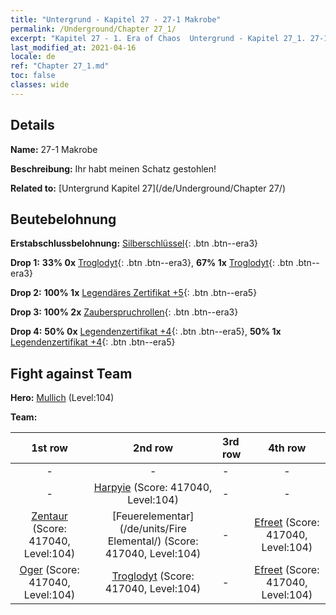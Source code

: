 ```yaml
---
title: "Untergrund - Kapitel 27 - 27-1 Makrobe"
permalink: /Underground/Chapter 27_1/
excerpt: "Kapitel 27 - 1. Era of Chaos  Untergrund - Kapitel 27_1. 27-1 Makrobe"
last_modified_at: 2021-04-16
locale: de
ref: "Chapter 27_1.md"
toc: false
classes: wide
---
```


## Details

 **Name:** 27-1 Makrobe

 **Beschreibung:** Ihr habt meinen Schatz gestohlen!

 **Related to:** [Untergrund Kapitel 27](/de/Underground/Chapter 27/)

## Beutebelohnung

 **Erstabschlussbelohnung:** [Silberschlüssel](/de/Items/con_693/){: .btn .btn--era3}

 **Drop 1:** **33% 0x** [Troglodyt](/de/Items/unt_244/){: .btn .btn--era3}, **67% 1x** [Troglodyt](/de/Items/unt_244/){: .btn .btn--era3}

 **Drop 2:** **100% 1x** [Legendäres Zertifikat +5](/de/Items/mat_102/){: .btn .btn--era5}

 **Drop 3:** **100% 2x** [Zauberspruchrollen](/de/Items/con_694/){: .btn .btn--era3}

 **Drop 4:** **50% 0x** [Legendenzertifikat +4](/de/Items/mat_95/){: .btn .btn--era5}, **50% 1x** [Legendenzertifikat +4](/de/Items/mat_95/){: .btn .btn--era5}


## Fight against Team
 **Hero:** [Mullich](/de/heroes/Mullich/) (Level:104)

 **Team:**


  | 1st row | 2nd row | 3rd row | 4th row |
  |:----:|:----:|:----|:----:|
  | - | - | - | - |
  | - | [Harpyie](/de/units/Harpy/) (Score: 417040, Level:104)  | - | - |
  | [Zentaur](/de/units/Centaur/) (Score: 417040, Level:104)  | [Feuerelementar](/de/units/Fire Elemental/) (Score: 417040, Level:104)  | - | [Efreet](/de/units/Efreeti/) (Score: 417040, Level:104)  |
  | [Oger](/de/units/Ogre/) (Score: 417040, Level:104)  | [Troglodyt](/de/units/Troglodyte/) (Score: 417040, Level:104)  | - | [Efreet](/de/units/Efreeti/) (Score: 417040, Level:104)  |


